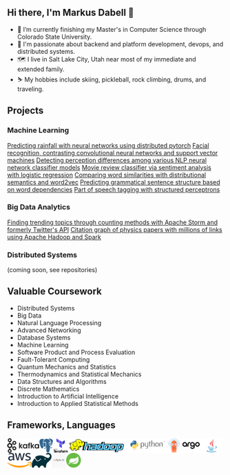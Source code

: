 ## Hi there, I'm Markus Dabell 👋

- 🔭 I’m currently finishing my Master's in Computer Science through Colorado State University.
- 🌱 I'm passionate about backend and platform development, devops, and distributed systems. 
- 🗺️ I live in Salt Lake City, Utah near most of my immediate and extended family.
- ⛷️ My hobbies include skiing, pickleball, rock climbing, drums, and traveling.

## Projects

### Machine Learning

[Predicting rainfall with neural networks using distributed pytorch](https://github.com/dabellma/Pytorch-Predicting-Brazilian-Rainfall-With-Neural-Networks)
[Facial recognition, contrasting convolutional neural networks and support vector machines](https://github.com/dabellma/Convolutional-Neural-Network-Facial-Recognition-Project)
[Detecting perception differences among various NLP neural network classifier models](https://github.com/dabellma/Perception-Differences-Among-NLP-Models)
[Movie review classifier via sentiment analysis with logistic regression](https://github.com/dabellma/Logistic-Regression-Movie-Review-Classifier/blob/main/logistic_regression.py)
[Comparing word similarities with distributional semantics and word2vec](https://github.com/dabellma/Distributional-Semantics-And-Word2Vec)
[Predicting grammatical sentence structure based on word dependencies](https://github.com/dabellma/Neural-Transition-Based-Dependency-Parsing)
[Part of speech tagging with structured perceptrons](https://github.com/dabellma/Structured-Perceptron-for-Part-of-Speech-Tagging-NLP)


### Big Data Analytics

[Finding trending topics through counting methods with Apache Storm and formerly Twitter's API](https://github.com/dabellma/Apache-Storm-Twitter-Feed-Tweet-Counting-In-Java)
[Citation graph of physics papers with millions of links using Apache Hadoop and Spark](https://github.com/dabellma/Apache-Spark-Node-And-Edge-Citation-Graph-Count-Using-Scala)

### Distributed Systems
(coming soon, see repositories)

## Valuable Coursework

- Distributed Systems
- Big Data
- Natural Language Processing
- Advanced Networking
- Database Systems
- Machine Learning
- Software Product and Process Evaluation
- Fault-Tolerant Computing
- Quantum Mechanics and Statistics
- Thermodynamics and Statistical Mechanics
- Data Structures and Algorithms
- Discrete Mathematics
- Introduction to Artificial Intelligence
- Introduction to Applied Statistical Methods

## Frameworks, Languages

<a href="https://kafka.apache.org/" rel="nofollow"><img align="left" alt="Hadoop Logo" height="34px" src="https://github.com/dabellma/dabellma/blob/main/kafka%20icon.png" style="max-width: 100%;"></a>
<a href="https://www.postgresql.org/" rel="nofollow"><img align="left" alt="Hadoop Logo" height="34px" src="https://github.com/dabellma/dabellma/blob/main/postgres%20icon.png" style="max-width: 100%;"></a>
<a href="https://www.terraform.io/" rel="nofollow"><img align="left" alt="Hadoop Logo" height="34px" src="https://github.com/dabellma/dabellma/blob/main/terraform%20icon.png" style="max-width: 100%;"></a>
<a href="https://hadoop.apache.org/" rel="nofollow"><img align="left" alt="Hadoop Logo" height="34px" src="https://github.com/dabellma/dabellma/blob/main/hadoop.png" style="max-width: 100%;"></a>
<a href="https://www.python.org/" rel="nofollow"><img align="left" alt="Hadoop Logo" height="34px" src="https://github.com/dabellma/dabellma/blob/main/python-logo-master-v3-TM-flattened.png" style="max-width: 100%;"></a>
<a href="https://argo-cd.readthedocs.io/en/stable/" rel="nofollow"><img align="left" alt="Hadoop Logo" height="34px" src="https://github.com/dabellma/dabellma/blob/main/argocd.png" style="max-width: 100%;"></a>
<a href="https://www.oracle.com/java/technologies/downloads/" rel="nofollow"><img align="left" alt="Hadoop Logo" height="34px" src="https://github.com/dabellma/dabellma/blob/main/java.jpg" style="max-width: 100%;"></a>
<a href="https://aws.amazon.com/" rel="nofollow"><img align="left" alt="Hadoop Logo" height="34px" src="https://github.com/dabellma/dabellma/blob/main/aws.png" style="max-width: 100%;"></a>
<a href="https://gradle.org/" rel="nofollow"><img align="left" alt="Hadoop Logo" height="34px" src="https://github.com/dabellma/dabellma/blob/main/gradle.png" style="max-width: 100%;"></a>
<a href="https://pytorch.org/" rel="nofollow"><img align="left" alt="Hadoop Logo" height="34px" src="https://github.com/dabellma/dabellma/blob/main/pytorch.jpg" style="max-width: 100%;"></a>
<a href="https://spring.io/projects/spring-boot" rel="nofollow"><img align="left" alt="Hadoop Logo" height="34px" src="https://github.com/dabellma/dabellma/blob/main/spring%20boot%20icon.png" style="max-width: 100%;"></a>






